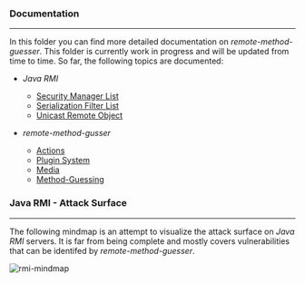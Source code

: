 ### Documentation

-----

In this folder you can find more detailed documentation on *remote-method-guesser*. This folder is currently
work in progress and will be updated from time to time. So far, the following topics are documented:

* *Java RMI*
  * [Security Manager List](./rmi/security-manager-list.md)
  * [Serialization Filter List](./rmi/serialization-filter-list.md)
  * [Unicast Remote Object](./rmi/unicast-remote-object.md)

* *remote-method-gusser*
  * [Actions](./rmg/actions.md)
  * [Plugin System](./rmg/plugin-system.md)
  * [Media](./rmg/media.md)
  * [Method-Guessing](./rmg/method-guessing.md)


### Java RMI - Attack Surface

----

The following mindmap is an attempt to visualize the attack surface on *Java RMI* servers. It is
far from being complete and mostly covers vulnerabilities that can be identifed by *remote-method-guesser*.

![rmi-mindmap](https://tneitzel.eu/73201a92878c0aba7c3419b7403ab604/rmi-mindmap.png)
